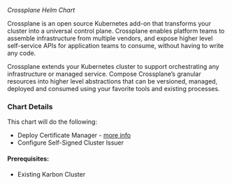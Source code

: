 *Crossplane Helm Chart*

Crossplane is an open source Kubernetes add-on that transforms your cluster into a universal control plane. Crossplane enables platform teams to assemble infrastructure from multiple vendors, and expose higher level self-service APIs for application teams to consume, without having to write any code.

Crossplane extends your Kubernetes cluster to support orchestrating any infrastructure or managed service. Compose Crossplane’s granular resources into higher level abstractions that can be versioned, managed, deployed and consumed using your favorite tools and existing processes.

### Chart Details

This chart will do the following:

- Deploy Certificate Manager  - [more info](https://cert-manager.io/docs/)
- Configure Self-Signed Cluster Issuer

#### Prerequisites:

- Existing Karbon Cluster
